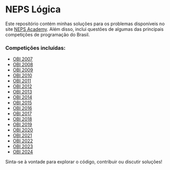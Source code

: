 # NEPS Lógica

Este repositório contém minhas soluções para os problemas disponíveis no site [NEPS Academy](https://neps.academy/br/dashboard). Além disso, inclui questões de algumas das principais competições de programação do Brasil.

### Competições incluídas:
- [OBI 2007](https://github.com/renatog17/neps_logica/tree/main/src/obi2007)
- [OBI 2008](https://github.com/renatog17/neps_logica/tree/main/src/obi2008)
- [OBI 2009](https://github.com/renatog17/neps_logica/tree/main/src/obi2009)
- [OBI 2010](https://github.com/renatog17/neps_logica/tree/main/src/obi2010)
- [OBI 2011](https://github.com/renatog17/neps_logica/tree/main/src/obi2011)
- [OBI 2012](https://github.com/renatog17/neps_logica/tree/main/src/obi2012)
- [OBI 2013](https://github.com/renatog17/neps_logica/tree/main/src/obi2013)
- [OBI 2014](https://github.com/renatog17/neps_logica/tree/main/src/obi2014)
- [OBI 2015](https://github.com/renatog17/neps_logica/tree/main/src/obi2015)
- [OBI 2016](https://github.com/renatog17/neps_logica/tree/main/src/obi2016)
- [OBI 2017](https://github.com/renatog17/neps_logica/tree/main/src/obi2017)
- [OBI 2018](https://github.com/renatog17/neps_logica/tree/main/src/obi2018)
- [OBI 2019](https://github.com/renatog17/neps_logica/tree/main/src/obi2019)
- [OBI 2020](https://github.com/renatog17/neps_logica/tree/main/src/obi2020)
- [OBI 2021](https://github.com/renatog17/neps_logica/tree/main/src/obi2021)
- [OBI 2022](https://github.com/renatog17/neps_logica/tree/main/src/obi2022)
- [OBI 2023](https://github.com/renatog17/neps_logica/tree/main/src/obi2023)
- [OBI 2024](https://github.com/renatog17/neps_logica/tree/main/src/obi2024)

Sinta-se à vontade para explorar o código, contribuir ou discutir soluções!
